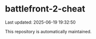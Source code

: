 # battlefront-2-cheat

Last updated: 2025-06-19 19:32:50

This repository is automatically maintained.
